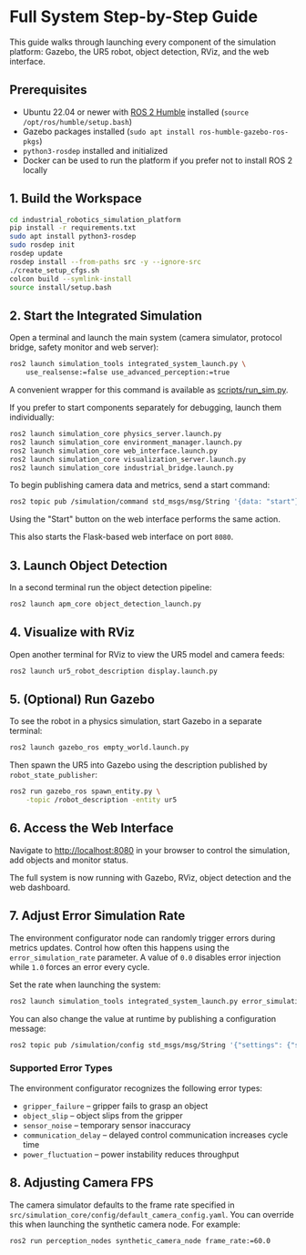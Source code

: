 # Full System Step-by-Step Guide

This guide walks through launching every component of the simulation platform: Gazebo, the UR5 robot, object detection, RViz, and the web interface.

## Prerequisites

- Ubuntu 22.04 or newer with [ROS&nbsp;2 Humble](https://docs.ros.org/en/humble/Installation.html) installed (`source /opt/ros/humble/setup.bash`)
- Gazebo packages installed (`sudo apt install ros-humble-gazebo-ros-pkgs`)
- `python3-rosdep` installed and initialized
- Docker can be used to run the platform if you prefer not to install ROS&nbsp;2 locally

## 1. Build the Workspace

```bash
cd industrial_robotics_simulation_platform
pip install -r requirements.txt
sudo apt install python3-rosdep
sudo rosdep init
rosdep update
rosdep install --from-paths src -y --ignore-src
./create_setup_cfgs.sh
colcon build --symlink-install
source install/setup.bash
```

## 2. Start the Integrated Simulation

Open a terminal and launch the main system (camera simulator, protocol bridge, safety monitor and web server):

```bash
ros2 launch simulation_tools integrated_system_launch.py \
    use_realsense:=false use_advanced_perception:=true
```

A convenient wrapper for this command is available as
[scripts/run_sim.py](../scripts/run_sim.py).

If you prefer to start components separately for debugging, launch them
individually:

```bash
ros2 launch simulation_core physics_server.launch.py
ros2 launch simulation_core environment_manager.launch.py
ros2 launch simulation_core web_interface.launch.py
ros2 launch simulation_core visualization_server.launch.py
ros2 launch simulation_core industrial_bridge.launch.py
```

To begin publishing camera data and metrics, send a start command:

```bash
ros2 topic pub /simulation/command std_msgs/msg/String '{data: "start"}'
```

Using the "Start" button on the web interface performs the same action.

This also starts the Flask-based web interface on port `8080`.

## 3. Launch Object Detection

In a second terminal run the object detection pipeline:

```bash
ros2 launch apm_core object_detection_launch.py
```

## 4. Visualize with RViz

Open another terminal for RViz to view the UR5 model and camera feeds:

```bash
ros2 launch ur5_robot_description display.launch.py
```

## 5. (Optional) Run Gazebo

To see the robot in a physics simulation, start Gazebo in a separate terminal:

```bash
ros2 launch gazebo_ros empty_world.launch.py
```

Then spawn the UR5 into Gazebo using the description published by `robot_state_publisher`:

```bash
ros2 run gazebo_ros spawn_entity.py \
    -topic /robot_description -entity ur5
```

## 6. Access the Web Interface

Navigate to [http://localhost:8080](http://localhost:8080) in your browser to control the simulation, add objects and monitor status.

The full system is now running with Gazebo, RViz, object detection and the web dashboard.

## 7. Adjust Error Simulation Rate

The environment configurator node can randomly trigger errors during metrics
updates. Control how often this happens using the `error_simulation_rate`
parameter. A value of `0.0` disables error injection while `1.0` forces an error
every cycle.

Set the rate when launching the system:

```bash
ros2 launch simulation_tools integrated_system_launch.py error_simulation_rate:=0.2
```

You can also change the value at runtime by publishing a configuration message:

```bash
ros2 topic pub /simulation/config std_msgs/msg/String '{"settings": {"simulation": {"error_simulation_rate": 0.5}}}'
```

### Supported Error Types

The environment configurator recognizes the following error types:

- `gripper_failure` – gripper fails to grasp an object
- `object_slip` – object slips from the gripper
- `sensor_noise` – temporary sensor inaccuracy
- `communication_delay` – delayed control communication increases cycle time
- `power_fluctuation` – power instability reduces throughput

## 8. Adjusting Camera FPS

The camera simulator defaults to the frame rate specified in `src/simulation_core/config/default_camera_config.yaml`. You can override this when launching the synthetic camera node. For example:

```bash
ros2 run perception_nodes synthetic_camera_node frame_rate:=60.0
```


